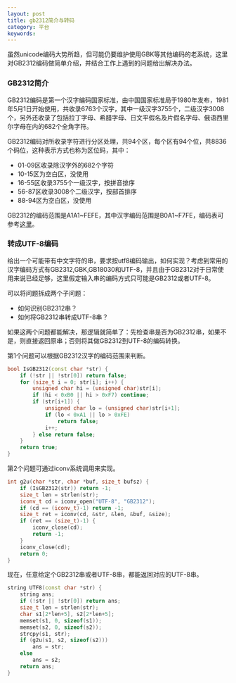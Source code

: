 ```yaml
---
layout: post
title: gb2312简介与转码
category: 平台
keywords:
---
```


虽然unicode编码大势所趋，但可能仍要维护使用GBK等其他编码的老系统，这里对GB2312编码做简单介绍，并结合工作上遇到的问题给出解决办法。

### GB2312简介

GB2312编码是第一个汉字编码国家标准，由中国国家标准局于1980年发布，1981年5月1日开始使用，共收录6763个汉字，其中一级汉字3755个，二级汉字3008个，另外还收录了包括拉丁字母、希腊字母、日文平假名及片假名字母、俄语西里尔字母在内的682个全角字符。

GB2312编码对所收录字符进行分区处理，共94个区，每个区有94个位，共8836个码位，这种表示方式也称为区位码，其中：

- 01-09区收录除汉字外的682个字符
- 10-15区为空白区，没使用
- 16-55区收录3755个一级汉字，按拼音排序
- 56-87区收录3008个二级汉字，按部首排序
- 88-94区为空白区，没使用

GB2312的编码范围是A1A1~FEFE，其中汉字编码范围是B0A1~F7FE，编码表可参考[这里](http://tools.jb51.net/table/gb2312)。

### 转成UTF-8编码

给出一个可能带有中文字符的串，要求按utf8编码输出，如何实现？考虑到常用的汉字编码方式有GB2312,GBK,GB18030和UTF-8，并且由于GB2312对于日常使用来说已经足够，这里假定输入串的编码方式只可能是GB2312或者UTF-8。

可以将问题拆成两个子问题：

- 如何识别GB2312串？
- 如何将GB2312串转成UTF-8串？

如果这两个问题都能解决，那逻辑就简单了：先检查串是否为GB2312串，如果不是，则直接返回原串；否则将其做GB2312到UTF-8的编码转换。

第1个问题可以根据GB2312汉字的编码范围来判断。

```cpp
bool IsGB2312(const char *str) {
    if (!str || !str[0]) return false;
    for (size_t i = 0; str[i]; i++) {
        unsigned char hi = (unsigned char)str[i];
        if (hi < 0xB0 || hi > 0xF7) continue;
        if (str[i+1]) {
            unsigned char lo = (unsigned char)str[i+1];
            if (lo < 0xA1 || lo > 0xFE)
                return false;
            i++;
        } else return false;
    }
    return true;
}
```

第2个问题可通过iconv系统调用来实现。

```cpp
int g2u(char *str, char *buf, size_t bufsz) {
    if (IsGB2312(str)) return -1;
    size_t len = strlen(str);
    iconv_t cd = iconv_open("UTF-8", "GB2312");
    if (cd == (iconv_t)-1) return -1;
    size_t ret = iconv(cd, &str, &len, &buf, &size);
    if (ret == (size_t)-1) {
        iconv_close(cd);
        return -1;
    }
    iconv_close(cd);
    return 0;
}
```

现在，任意给定个GB2312串或者UTF-8串，都能返回对应的UTF-8串。

```cpp
string UTF8(const char *str) {
    string ans;
    if (!str || !str[0]) return ans;
    size_t len = strlen(str);
    char s1[2*len+5], s2[2*len+5];
    memset(s1, 0, sizeof(s1));
    memset(s2, 0, sizeof(s2));
    strcpy(s1, str);
    if (g2u(s1, s2, sizeof(s2)))
        ans = str;
    else
        ans = s2;
    return ans;
}
```

